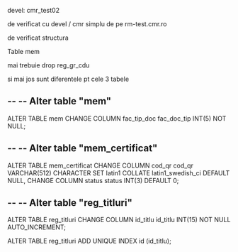 devel: cmr_test02

de verificat cu devel / cmr simplu de pe rm-test.cmr.ro

de verificat structura



Table mem


mai trebuie drop reg_gr_cdu 

si mai jos sunt diferentele pt cele 3 tabele

--
-- Alter table "mem"
--
ALTER TABLE mem
  CHANGE COLUMN fac_tip_doc fac_doc_tip INT(5) NOT NULL;

--
-- Alter table "mem_certificat"
--
ALTER TABLE mem_certificat
  CHANGE COLUMN cod_qr cod_qr VARCHAR(512) CHARACTER SET latin1 COLLATE latin1_swedish_ci DEFAULT NULL,
  CHANGE COLUMN status status INT(3) DEFAULT 0;

--
-- Alter table "reg_titluri"
--
ALTER TABLE reg_titluri
  CHANGE COLUMN id_titlu id_titlu INT(15) NOT NULL AUTO_INCREMENT;

ALTER TABLE reg_titluri
  ADD UNIQUE INDEX id (id_titlu);
